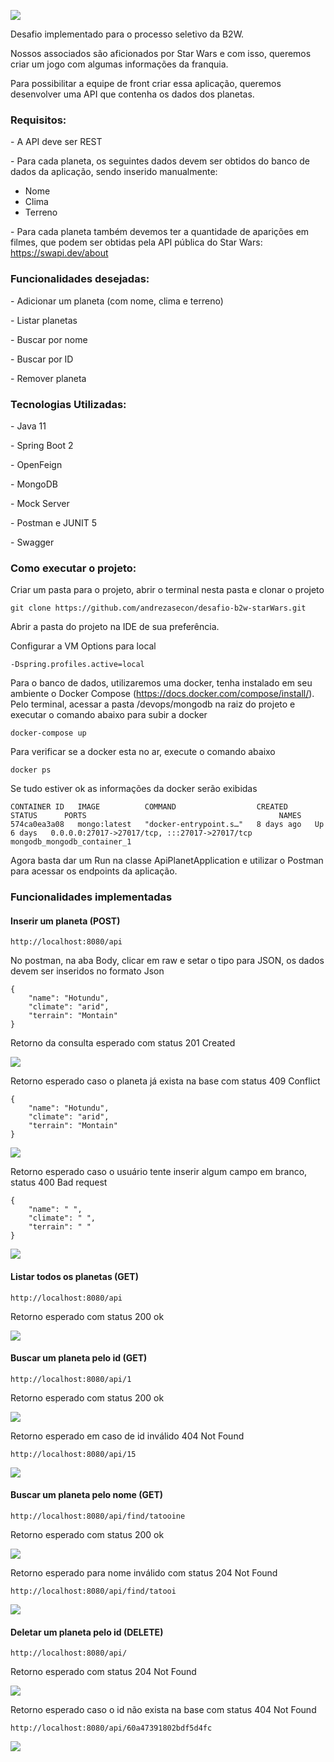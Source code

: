

![](https://github.com/andrezasecon/desafio-b2w-starWars/blob/develop/img/swapi.png)



Desafio implementado para o processo seletivo da B2W.

Nossos associados são aficionados por Star Wars e com isso, queremos criar um jogo com algumas informações da franquia.

Para possibilitar a equipe de front criar essa aplicação, queremos desenvolver uma API que contenha os dados dos planetas.



### **Requisitos:**

\- A API deve ser REST

\- Para cada planeta, os seguintes dados devem ser obtidos do banco de dados da aplicação, sendo inserido manualmente:

- Nome
- Clima
- Terreno



\- Para cada planeta também devemos ter a quantidade de aparições em filmes, que podem ser obtidas pela API pública do Star Wars: https://swapi.dev/about



### **Funcionalidades desejadas:**

\- Adicionar um planeta (com nome, clima e terreno)

\- Listar planetas

\- Buscar por nome

\- Buscar por ID

\- Remover planeta



### **Tecnologias Utilizadas:** 

\- Java 11

\- Spring Boot 2

\-  OpenFeign

\- MongoDB

\- Mock Server

\- Postman e JUNIT 5

\- Swagger

### **Como executar o projeto:**

Criar um pasta para o projeto, abrir o terminal nesta pasta e clonar o projeto

```
git clone https://github.com/andrezasecon/desafio-b2w-starWars.git
```



Abrir a pasta do projeto na IDE de sua preferência.

Configurar a VM Options para local

```
-Dspring.profiles.active=local
```



Para o banco de dados, utilizaremos uma docker, tenha instalado em seu ambiente o Docker Compose (https://docs.docker.com/compose/install/). Pelo terminal, acessar a pasta /devops/mongodb na raiz do projeto e executar o comando abaixo para subir a docker 

```
docker-compose up
```

Para verificar se a docker esta no ar, execute o comando abaixo

```
docker ps
```

Se tudo estiver ok as informações da docker serão exibidas

```
CONTAINER ID   IMAGE          COMMAND                  CREATED      STATUS      PORTS                                           NAMES
574ca0ea3a08   mongo:latest   "docker-entrypoint.s…"   8 days ago   Up 6 days   0.0.0.0:27017->27017/tcp, :::27017->27017/tcp   mongodb_mongodb_container_1
```

Agora basta dar um Run na classe ApiPlanetApplication e utilizar o Postman para acessar os endpoints da aplicação.



### **Funcionalidades implementadas**



#### Inserir um planeta (POST)

```
http://localhost:8080/api
```

No postman, na aba Body, clicar em raw e setar o tipo para JSON, os dados devem ser inseridos no formato Json

```
{
    "name": "Hotundu",
    "climate": "arid",
    "terrain": "Montain"
}
```

Retorno da consulta esperado com status 201 Created

![](https://github.com/andrezasecon/desafio-b2w-starWars/blob/develop/img/insert.png)



Retorno esperado caso o planeta já exista na base com status 409 Conflict

```
{
    "name": "Hotundu",
    "climate": "arid",
    "terrain": "Montain"
}
```



![](https://github.com/andrezasecon/desafio-b2w-starWars/blob/develop/img/insertconflict.png)



Retorno esperado caso o usuário tente inserir algum campo em branco, status 400 Bad request

```
{
    "name": " ",
    "climate": " ",
    "terrain": " "
}
```



![](https://github.com/andrezasecon/desafio-b2w-starWars/blob/develop/img/insertValidation.png)



#### Listar todos os planetas (GET)

```
http://localhost:8080/api
```

Retorno esperado com status 200 ok

![](https://github.com/andrezasecon/desafio-b2w-starWars/blob/develop/img/findAll.png)



#### Buscar um planeta pelo id (GET)

```
http://localhost:8080/api/1
```

Retorno esperado com status 200 ok

![](https://github.com/andrezasecon/desafio-b2w-starWars/blob/develop/img/findbyid.png)



Retorno esperado em caso de id inválido 404 Not Found

```
http://localhost:8080/api/15
```

![](https://github.com/andrezasecon/desafio-b2w-starWars/blob/develop/img/findbyiderror.png)



#### Buscar um planeta pelo nome (GET)

```
http://localhost:8080/api/find/tatooine
```

Retorno esperado com status 200 ok

![](https://github.com/andrezasecon/desafio-b2w-starWars/blob/develop/img/findByName.png)



Retorno esperado para nome inválido com status 204 Not Found

```
http://localhost:8080/api/find/tatooi
```

![](https://github.com/andrezasecon/desafio-b2w-starWars/blob/develop/img/findbynameerror.png)



#### Deletar um planeta pelo id (DELETE)

```
http://localhost:8080/api/
```

Retorno esperado com status 204 Not Found

![](https://github.com/andrezasecon/desafio-b2w-starWars/blob/develop/img/delete.png)



Retorno esperado caso o id não exista na base com status 404 Not Found

```
http://localhost:8080/api/60a47391802bdf5d4fc
```

![](https://github.com/andrezasecon/desafio-b2w-starWars/blob/develop/img/deleteerror.png)

#### 













